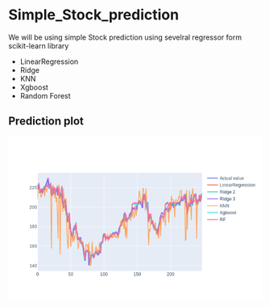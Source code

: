 # Simple_Stock_prediction
We will be using simple Stock prediction using sevelral regressor form scikit-learn library
* LinearRegression
* Ridge
* KNN
* Xgboost
* Random Forest
## Prediction plot
![GitHub Logo](/images/regressor.png)

